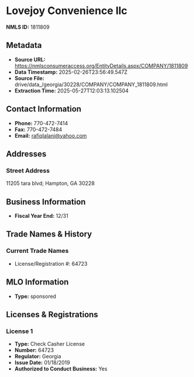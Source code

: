 # Lovejoy Convenience llc

**NMLS ID:** 1811809

## Metadata
- **Source URL:** https://nmlsconsumeraccess.org/EntityDetails.aspx/COMPANY/1811809
- **Data Timestamp:** 2025-02-26T23:56:49.547Z
- **Source File:** drive/data_/georgia/30228/COMPANY/COMPANY_1811809.html
- **Extraction Time:** 2025-05-27T12:03:13.102504

## Contact Information
- **Phone:** 770-472-7414
- **Fax:** 770-472-7484
- **Email:** rafiqlalani@yahoo.com

## Addresses
### Street Address
11205 tara blvd; Hampton, GA 30228

## Business Information
- **Fiscal Year End:** 12/31

## Trade Names & History
### Current Trade Names
- License/Registration #: 64723

## MLO Information
- **Type:** sponsored

## Licenses & Registrations

### License 1
- **Type:** Check Casher License
- **Number:** 64723
- **Regulator:** Georgia
- **Issue Date:** 01/18/2019
- **Authorized to Conduct Business:** Yes
